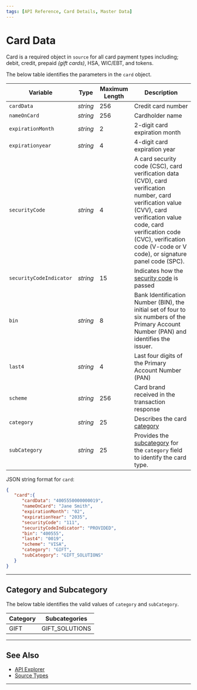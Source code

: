 ```yaml
---
tags: [API Reference, Card Details, Master Data]
---
```


# Card Data

Card is a required object in `source` for all card payment types including; debit, credit, prepaid _(gift cards)_, HSA, WIC/EBT, and tokens.

<!--
type: tab
titles: card, JSON Example
-->

The below table identifies the parameters in the `card` object.

| Variable | Type | Maximum Length | Description |
| -------- | -- | ------------ | -----|
| `cardData` | _string_ | 256 | Credit card number |
| `nameOnCard` | _string_ | 256 | Cardholder name |
| `expirationMonth` | _string_ | 2 | 2-digit card expiration month |
| `expirationyear` | _string_ | 4 |  4-digit card expiration year |
| `securityCode` | _string_ | 4 | A card security code (CSC), card verification data (CVD), card verification number, card verification value (CVV), card verification value code, card verification code (CVC), verification code (V-code or V code), or signature panel code (SPC). |
| `securityCodeIndicator` | _string_ | 15 | Indicates how the [security code](?path=docs/Resources/Guides/Fraud/Security-Code.md#security-code-indicator) is passed |
| `bin` | _string_ | 8 |  Bank Identification Number (BIN), the initial set of four to six numbers of the Primary Account Number (PAN) and identifies the issuer. |
| `last4` | _string_ | 4 |  Last four digits of the Primary Account Number (PAN) |
| `scheme` | _string_ | 256 |  Card brand received in the transaction response |
| `category`| _string_ | 25 | Describes the card [category](#category-and-subcategory) |
| `subCategory`| _string_ | 25 | Provides the [subcategory](#category-and-subcategory) for the `category` field to identify the card type. |

<!--
type: tab
-->

JSON string format for `card`:

```json
{
   "card":{
      "cardData": "4005550000000019",
      "nameOnCard": "Jane Smith",
      "expirationMonth": "02",
      "expirationYear": "2035",
      "securityCode": "111",
      "securityCodeIndicator": "PROVIDED",
      "bin": "400555",
      "last4": "0019",
      "scheme": "VISA",
      "category": "GIFT",
      "subCategory": "GIFT_SOLUTIONS"
   } 
}
```

<!-- type: tab-end -->

---

## Category and Subcategory

The below table identifies the valid values of `category` and `subCategory`.

| Category | Subcategories |
| -------- | ------- |
| GIFT | GIFT_SOLUTIONS |

---

## See Also

- [API Explorer](../api/?type=post&path=/payments/v1/charges)
- [Source Types](?path=docs/Resources/Guides/Payment-Sources/Source-Type.md)

---
